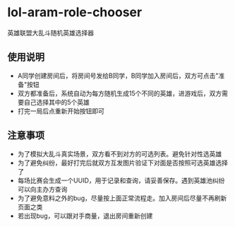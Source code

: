 # lol-aram-role-chooser
英雄联盟大乱斗随机英雄选择器

## 使用说明

- A同学创建房间后，将房间号发给B同学，B同学加入房间后，双方可点击"准备"按钮
- 双方都准备后，系统自动为每方随机生成15个不同的英雄，进游戏后，双方需要自己选择其中的5个英雄
- 打完一局后点重新开始按钮即可

## 注意事项

- 为了模拟大乱斗真实场景，双方看不到对方的可选列表。避免针对性选英雄
- 为了避免纠纷，最好打完后就双方互发图片验证下对面是否按照可选英雄选择了
- 每场比赛会生成一个UUID，用于记录和查询，请妥善保存。遇到英雄池纠纷可以向主办方查询
- 为了避免意料之外的bug，尽量按上面正常流程走。加入房间后尽量不再刷新页面之类
- 若出现bug，可以跟对手商量，退出房间重新创建